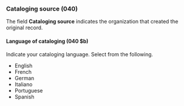 ### Cataloging source (040)

The field **Cataloging source** indicates the organization that created the original record.

#### Language of cataloging (040 $b)

Indicate your cataloging language. Select from the following.
- English
- French
- German
- Italiano
- Portuguese
- Spanish   
